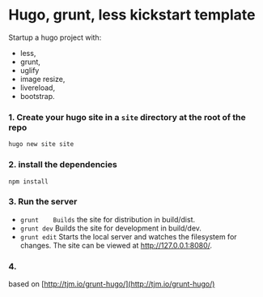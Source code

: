 # Hugo, grunt, less kickstart template
Startup a hugo project with:
- less,
- grunt,
- uglify
- image resize,
- livereload,
- bootstrap.


 ### 1. Create your hugo site in a `site` directory at the root of the repo
```
hugo new site site
```
 ### 2. install the dependencies

 ```
 npm install
 ```

 ### 3. Run the server
- `grunt	Builds` the site for distribution in build/dist.
- `grunt dev`	Builds the site for development in build/dev.
- `grunt edit`	Starts the local server and watches the filesystem for changes. The site can be viewed at http://127.0.0.1:8080/.

### 4.

based on [http://tjm.io/grunt-hugo/](http://tjm.io/grunt-hugo/)
